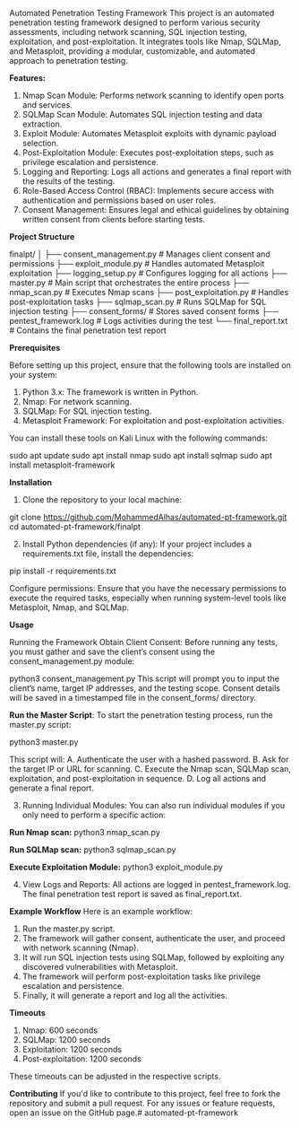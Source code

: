 Automated Penetration Testing Framework
This project is an automated penetration testing framework designed to perform various security assessments, including network scanning, SQL injection testing, exploitation, and post-exploitation. It integrates tools like Nmap, SQLMap, and Metasploit, providing a modular, customizable, and automated approach to penetration testing.

**Features:**

1. Nmap Scan Module: Performs network scanning to identify open ports and services.
2. SQLMap Scan Module: Automates SQL injection testing and data extraction.
3. Exploit Module: Automates Metasploit exploits with dynamic payload selection.
4. Post-Exploitation Module: Executes post-exploitation steps, such as privilege escalation and persistence.
5. Logging and Reporting: Logs all actions and generates a final report with the results of the testing.
6. Role-Based Access Control (RBAC): Implements secure access with authentication and permissions based on user roles.
7. Consent Management: Ensures legal and ethical guidelines by obtaining written consent from clients before starting tests.
   
**Project Structure**

finalpt/
│
├── consent_management.py  # Manages client consent and permissions
├── exploit_module.py      # Handles automated Metasploit exploitation
├── logging_setup.py       # Configures logging for all actions
├── master.py              # Main script that orchestrates the entire process
├── nmap_scan.py           # Executes Nmap scans
├── post_exploitation.py   # Handles post-exploitation tasks
├── sqlmap_scan.py         # Runs SQLMap for SQL injection testing
├── consent_forms/         # Stores saved consent forms
├── pentest_framework.log  # Logs activities during the test
└── final_report.txt       # Contains the final penetration test report

**Prerequisites**

Before setting up this project, ensure that the following tools are installed on your system:

1. Python 3.x: The framework is written in Python.
2. Nmap: For network scanning.
3. SQLMap: For SQL injection testing.
4. Metasploit Framework: For exploitation and post-exploitation activities.

You can install these tools on Kali Linux with the following commands:

sudo apt update
sudo apt install nmap
sudo apt install sqlmap
sudo apt install metasploit-framework

**Installation**

1. Clone the repository to your local machine:

git clone https://github.com/MohammedAlhas/automated-pt-framework.git
cd automated-pt-framework/finalpt

2. Install Python dependencies (if any): If your project includes a requirements.txt file, install the dependencies:

pip install -r requirements.txt

Configure permissions: Ensure that you have the necessary permissions to execute the required tasks, especially when running system-level tools like Metasploit, Nmap, and SQLMap.

**Usage**

Running the Framework
Obtain Client Consent: Before running any tests, you must gather and save the client’s consent using the consent_management.py module:

python3 consent_management.py
This script will prompt you to input the client’s name, target IP addresses, and the testing scope. Consent details will be saved in a timestamped file in the consent_forms/ directory.

**Run the Master Script**: To start the penetration testing process, run the master.py script:

python3 master.py

This script will:
A. Authenticate the user with a hashed password.
B. Ask for the target IP or URL for scanning.
C. Execute the Nmap scan, SQLMap scan, exploitation, and post-exploitation in sequence.
D. Log all actions and generate a final report.

3. Running Individual Modules: You can also run individual modules if you only need to perform a specific action:

**Run Nmap scan:**
python3 nmap_scan.py

**Run SQLMap scan:**
python3 sqlmap_scan.py

**Execute Exploitation Module:**
python3 exploit_module.py

4. View Logs and Reports: All actions are logged in pentest_framework.log. The final penetration test report is saved as final_report.txt.

**Example Workflow**
Here is an example workflow:

1. Run the master.py script.
2. The framework will gather consent, authenticate the user, and proceed with network scanning (Nmap).
3. It will run SQL injection tests using SQLMap, followed by exploiting any discovered vulnerabilities with Metasploit.
4. The framework will perform post-exploitation tasks like privilege escalation and persistence.
5. Finally, it will generate a report and log all the activities.

**Timeouts**
1. Nmap: 600 seconds
2. SQLMap: 1200 seconds
3. Exploitation: 1200 seconds
4. Post-exploitation: 1200 seconds
   
These timeouts can be adjusted in the respective scripts.

**Contributing**
If you'd like to contribute to this project, feel free to fork the repository and submit a pull request. For any issues or feature requests, open an issue on the GitHub page.# automated-pt-framework
